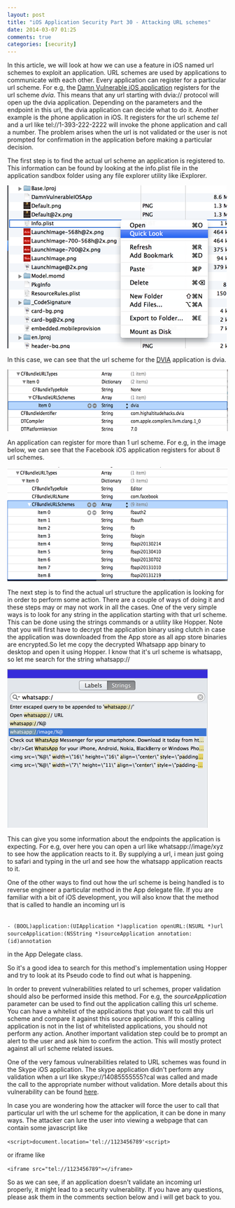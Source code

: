 ```yaml
---
layout: post
title: "iOS Application Security Part 30 - Attacking URL schemes"
date: 2014-03-07 01:25
comments: true
categories: [security]
---
```


<p>In this article, we will look at how we can use a feature in iOS named url schemes to exploit an application. URL schemes are used by applications to communicate with each other. Every application can register for a particular url scheme. For e.g, the <a href="http://damnvulnerableiosapp.com">Damn Vulnerable iOS application</a> registers for the url scheme <i>dvia</i>. This means that any url starting with dvia:// protocol will open up the dvia application. Depending on the parameters and the endpoint in this url, the dvia application can decide what to do it. Another example is the phone application in iOS. It registers for the url scheme <i>tel</i> and a url like tel://1-393-222-2222 will invoke the phone application and call a number. The problem arises when the url is not validated or the user is not prompted for confirmation in the application before making a particular decision. </p>

<p>The first step is to find the actual url scheme an application is registered to. This information can be found by looking at the info.plist file in the application sandbox folder using any file explorer utility like iExplorer.</p>

<img src="/images/posts/ios30/2.png" width="502" height="372" alt="2">

<!-- more -->


<p>In this case, we can see that the url scheme for the <a href="http://damnvulnerableiosapp.com">DVIA</a> application is dvia.</p>

<img src="/images/posts/ios30/1.png" width="603" height="141" alt="1">

<p>An application can register for more than 1 url scheme. For e.g, in the image below, we can see that the Facebook iOS application registers for about 8 url schemes.</p>

<img src="/images/posts/ios30/3.png" width="600" height="260" alt="3">

<p>The next step is to find the actual url structure the application is looking for in order to perform some action. There are a couple of ways of doing it and these steps may or may not work in all the cases. One of the very simple ways is to look for any string in the application starting with that url scheme. This can be done using the strings commands or a utility like Hopper. Note that you will first have to decrypt the application binary using clutch in case the application was downloaded from the App store as all app store binaries are encrypted.So let me copy the decrypted Whatsapp app binary to desktop and open it using Hopper. I know that it's url scheme is whatsapp, so let me search for the string whatsapp://</p>

<img src="/images/posts/ios30/4.png" width="458" height="362" alt="4">

<p>This can give you some information about the endpoints the application is expecting. For e.g, over here you can open a url like whatsapp://image/xyz to see how the application reacts to it. By supplying a url, i mean just going to safari and typing in the url and see how the whatsapp application reacts to it.</p>

<p>One of the other ways to find out how the url scheme is being handled is to reverse engineer a particular method in the App delegate file. If you are familiar with a bit of iOS development, you will also know that the method that is called to handle an incoming url is</p>

<code>
- (BOOL)application:(UIApplication *)application openURL:(NSURL *)url sourceApplication:(NSString *)sourceApplication annotation:(id)annotation
</code>

<p>in the App Delegate class.</p>

<p>So it's a good idea to search for this method's implementation using Hopper and try to look at its Pseudo code to find out what is happening. </p>


<p>In order to prevent vulnerabilities related to url schemes, proper validation should also be performed inside this method. For e.g, the <i>sourceApplication</i> parameter can be used to find out the application calling this url scheme. You can have a whitelist of the applications that you want to call this url scheme and compare it against this source application. If this calling application is not in the list of whitelisted applications, you should not perform any action. Another important validation step could be to prompt an alert to the user and ask him to confirm the action. This will mostly protect against all url scheme related issues.</p>

<p>One of the very famous vulnerabilities related to URL schemes was found in the Skype iOS application. The skype application didn't perform any validation when a url like skype://14085555555?cal was called and made the call to the appropriate number without validation. More details about this vulnerability can be found <a href="http://software-security.sans.org/blog/2010/11/08/insecure-handling-url-schemes-apples-ios/">here</a>.</p>

<p>In case you are wondering how the attacker will force the user to call that particular url with the url scheme for the application, it can be done in many ways. The attacker can lure the user into viewing a webpage that can contain some javascript like</p>

<code>&lt;script&gt;document.location='tel://1123456789'&lt;script&gt;</code>

<p>or iframe like </p>

<code>&lt;iframe src="tel://1123456789"&gt;&lt;/iframe&gt;</code>

<p>So as we can see, if an application doesn't validate an incoming url properly, it might lead to a security vulnerability. If you have any questions, please ask them in the comments section below and i will get back to you.</p>
